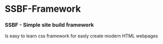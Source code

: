 # SSBF-Framework
### SSBF - Simple site build framework 

Is easy to learn css framework for easly create modern HTML webpages
